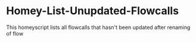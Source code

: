 # Homey-List-Unupdated-Flowcalls
This homeyscript lists all flowcalls that hasn't been updated after renaming of flow
